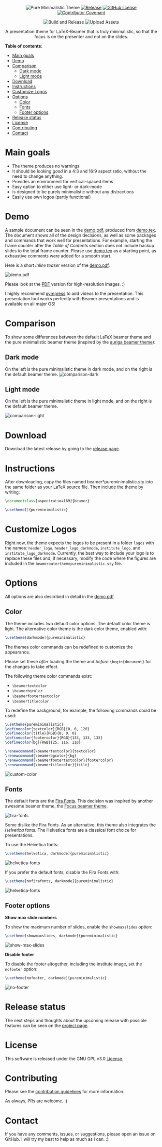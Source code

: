 <div align="center">

![Pure Minimalistic Theme](logos/institute_logo_darkmode.png)
[![Release](https://badgen.net/github/tag/kai-tub/latex_beamer_pure_minimalistic/?label=Newest%20release)](https://github.com/kai-tub/latex_beamer_pure_minimalistic/releases) 
[![GitHub license](https://badgen.net/github/license/kai-tub/latex_beamer_pure_minimalistic/)](https://github.com/kai-tub/latex_beamer_pure_minimalistic/blob/master/LICENSE)
[![Contributor Covenant](https://img.shields.io/badge/Contributor%20Covenant-v2.0%20adopted-ff69b4.svg?color=blue)](CODE_OF_CONDUCT.md)

![Build and Release](https://github.com/kai-tub/latex-beamer-pure-minimalistic/workflows/Build%20and%20Release/badge.svg)
![Upload Assets](https://github.com/kai-tub/latex-beamer-pure-minimalistic/workflows/Upload%20Assets/badge.svg)

A presentation theme for LaTeX-Beamer that is truly
minimalistic, so that the focus is on the presenter and
not on the slides.
</div>

**Table of contents:**
- [Main goals](#main-goals)
- [Demo](#demo)
- [Comparison](#comparison)
  - [Dark mode](#dark-mode)
  - [Light mode](#light-mode)
- [Download](#download)
- [Instructions](#instructions)
- [Customize Logos](#customize-logos)
- [Options](#options)
  - [Color](#color)
  - [Fonts](#fonts)
  - [Footer options](#footer-options)
- [Release status](#release-status)
- [License](#license)
- [Contributing](#contributing)
- [Contact](#contact)

# Main goals
- The theme produces no warnings
- It should be looking *good* in a 4:3 and 16:9 aspect ratio, without the need to change anything.
- Provides an environment for vertical-spaced items
- Easy option to either use light- or dark-mode
- Is designed to be purely minimalistic without any distractions 
- Easily use own logos (partly functional)
  

# Demo
A sample document can be seen in the
[demo.pdf](https://github.com/kai-tub/latex-beamer-pure-minimalistic/wiki/demo.pdf),
produced from [demo.tex](demo.tex).
The document shows all of the
design decisions, as well as some packages and commands that
work well for presentations. For example, starting the
frame counter after the *Table of Contents* section does not
include backup slides to the total frame counter.
Please use [demo.tex](demo.tex)
as a starting point, as exhaustive comments
were added for a smooth start.

Here is a short *inline teaser* version of the [demo.pdf](https://github.com/kai-tub/latex-beamer-pure-minimalistic/wiki/demo.pdf).

![demo.pdf](https://github.com/kai-tub/latex-beamer-pure-minimalistic/wiki/demo.png)

Please look at the [PDF](https://github.com/kai-tub/latex-beamer-pure-minimalistic/wiki/demo.pdf) version for high-resolution images. :)

I highly recommend [pympress](https://github.com/Cimbali/pympress) to add videos to the presentation.
This presentation tool works perfectly with
Beamer presentations and is available on all major OS!

# Comparison
To show some differences between the default LaTeX beamer
theme and the pure minimalistic beamer theme 
(inspired by the [auriga beamer theme](https://github.com/anishathalye/auriga)):

## Dark mode
On the left is the pure minimalistic theme in dark mode,
and on the right is the default beamer theme.
![comparison-dark](https://raw.githubusercontent.com/wiki/kai-tub/latex-beamer-pure-minimalistic/compare_examples/comparison_dark.png)

## Light mode
On the left is the pure minimalistic theme in light mode,
and on the right is the default beamer theme.

![comparison-light](https://raw.githubusercontent.com/wiki/kai-tub/latex-beamer-pure-minimalistic/compare_examples/comparison_light.png)

# Download
Download the latest release by going to the [release page](https://github.com/kai-tub/latex_beamer_pure_minimalistic/releases).

# Instructions
After downloading, copy the files named
beamer*pureminimalistic.sty into the same folder as your
LaTeX source file. Then include the theme by writing:
```latex
\documentclass[aspectratio=169]{beamer}

\usetheme[]{pureminimalistic}
```
 
# Customize Logos
Right now, the theme expects the logos to be present in a
folder `logos` with the names: `header_logo`, `header_logo_darkmode`, `institute_logo`, and `institute_logo_darkmode`. 
Currently, the best way to include
your logo is to replace these files and, if necessary, modify
the code where the figures are included in the
`beamerouterthemepureminimalistic.sty` file.

# Options

All options are also described in detail in the
[demo.pdf](https://github.com/kai-tub/latex-beamer-pure-minimalistic/wiki/demo.pdf).

## Color
The theme includes two default color options.
The default color theme is light.
The alternative color theme is the dark color theme, enabled with:

```latex
\usetheme[darkmode]{pureminimalistic}
```

<!-- To customize the colors, the themes color commands can
be redefined.  -->
The themes color commands can be redefined to
customize the appearance.

Please set these *after* loading the theme
and *before* `\begin{document}` for the changes to take effect.

The following theme color commands exist:
- `\beamertextcolor`
- `\beamerbgcolor`
- `\beamerfootertextcolor`
- `\beamertitlecolor`

To redefine the background, for example, the following commands
could be used:
```latex
\usetheme{pureminimalistic}
\definecolor{textcolor}{RGB}{0, 0, 120}
\definecolor{title}{RGB}{0, 0, 0}
\definecolor{footercolor}{RGB}{133, 133, 133}
\definecolor{bg}{RGB}{25, 116, 210}

\renewcommand{\beamertextcolor}{textcolor}
\renewcommand{\beamerbgcolor}{bg}
\renewcommand{\beamerfootertextcolor}{footercolor}
\renewcommand{\beamertitlecolor}{title}
```

![custom-color](https://raw.githubusercontent.com/wiki/kai-tub/latex-beamer-pure-minimalistic/minimal_examples/custom_color.png)

## Fonts
The default fonts are the [Fira Fonts](https://bboxtype.com/typefaces/FiraSans/#!layout=specimen). 
This decision was inspired by another awesome beamer theme,
the [Focus beamer theme](https://github.com/elauksap/focus-beamertheme).

![fira-fonts](https://raw.githubusercontent.com/wiki/kai-tub/latex-beamer-pure-minimalistic/minimal_examples/fira_font.png)

Some dislike the Fira Fonts. As an alternative, this
theme also integrates the *Helvetica* fonts.
The Helvetica fonts are a classical font choice for presentations.

To use the Helvetica fonts:

```latex
\usetheme[helvetica, darkmode]{pureminimalistic}
```

![helvetica-fonts](https://raw.githubusercontent.com/wiki/kai-tub/latex-beamer-pure-minimalistic/minimal_examples/helvetica_font.png)

If you prefer the default fonts, disable the Fira Fonts with:

```latex
\usetheme[nofirafonts, darkmode]{pureminimalistic}
```

![helvetica-fonts](https://raw.githubusercontent.com/wiki/kai-tub/latex-beamer-pure-minimalistic/minimal_examples/default_font.png)

## Footer options

**Show max slide numbers**

To show the maximum number of slides, enable the
`showmaxslides` option:

```latex
\usetheme[showmaxslides, darkmode]{pureminimalistic}
```

![show-max-slides](https://raw.githubusercontent.com/wiki/kai-tub/latex-beamer-pure-minimalistic/minimal_examples/show_max_slides.png)

**Disable footer**

To disable the footer altogether, including the institute image,
set the `nofooter` option:

```latex
\usetheme[nofooter, darkmode]{pureminimalistic}
```

![no-footer](https://raw.githubusercontent.com/wiki/kai-tub/latex-beamer-pure-minimalistic/minimal_examples/no_footer.png)

# Release status
The next steps and thoughts about the upcoming release
with possible features can be seen on the [project
page](https://github.com/kai-tub/latex_beamer_pure_minimalistic/projects/1). 

# License
This software is released under the GNU GPL v3.0 
[License](LICENSE).

# Contributing
Please see the [contribution guidelines](CONTRIBUTING.md) for more information.

As always, PRs are welcome. :)

# Contact
If you have any comments, issues, or suggestions, please
open an issue on GitHub. 
I will try my best to help as much as I can. :)
